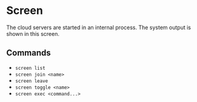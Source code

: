 # Screen

The cloud servers are started in an internal process. The system output is shown in this screen.

## Commands

* `screen list`
* `screen join <name>`
* `screen leave`
* `screen toggle <name>`
* `screen exec <command...>`
